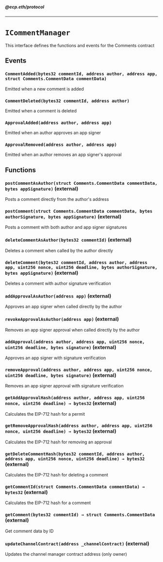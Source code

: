 ##### @ecp.eth/protocol

---

# `ICommentManager`

This interface defines the functions and events for the Comments contract

## Events

### `CommentAdded(bytes32 commentId, address author, address app, struct Comments.CommentData commentData)`

Emitted when a new comment is added

### `CommentDeleted(bytes32 commentId, address author)`

Emitted when a comment is deleted

### `ApprovalAdded(address author, address app)`

Emitted when an author approves an app signer

### `ApprovalRemoved(address author, address app)`

Emitted when an author removes an app signer's approval

## Functions

### `postCommentAsAuthor(struct Comments.CommentData commentData, bytes appSignature)` (external)

Posts a comment directly from the author's address

### `postComment(struct Comments.CommentData commentData, bytes authorSignature, bytes appSignature)` (external)

Posts a comment with both author and app signer signatures

### `deleteCommentAsAuthor(bytes32 commentId)` (external)

Deletes a comment when called by the author directly

### `deleteComment(bytes32 commentId, address author, address app, uint256 nonce, uint256 deadline, bytes authorSignature, bytes appSignature)` (external)

Deletes a comment with author signature verification

### `addApprovalAsAuthor(address app)` (external)

Approves an app signer when called directly by the author

### `revokeApprovalAsAuthor(address app)` (external)

Removes an app signer approval when called directly by the author

### `addApproval(address author, address app, uint256 nonce, uint256 deadline, bytes signature)` (external)

Approves an app signer with signature verification

### `removeApproval(address author, address app, uint256 nonce, uint256 deadline, bytes signature)` (external)

Removes an app signer approval with signature verification

### `getAddApprovalHash(address author, address app, uint256 nonce, uint256 deadline) → bytes32` (external)

Calculates the EIP-712 hash for a permit

### `getRemoveApprovalHash(address author, address app, uint256 nonce, uint256 deadline) → bytes32` (external)

Calculates the EIP-712 hash for removing an approval

### `getDeleteCommentHash(bytes32 commentId, address author, address app, uint256 nonce, uint256 deadline) → bytes32` (external)

Calculates the EIP-712 hash for deleting a comment

### `getCommentId(struct Comments.CommentData commentData) → bytes32` (external)

Calculates the EIP-712 hash for a comment

### `getComment(bytes32 commentId) → struct Comments.CommentData` (external)

Get comment data by ID

### `updateChannelContract(address _channelContract)` (external)

Updates the channel manager contract address (only owner)
